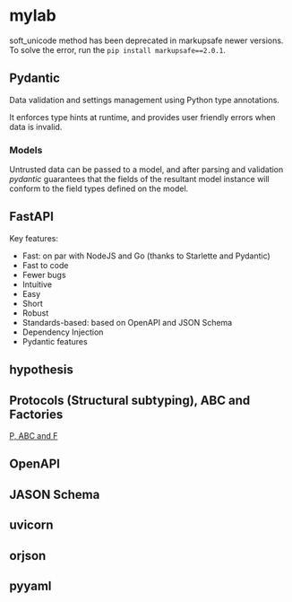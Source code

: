 # mylab

soft_unicode method has been deprecated in markupsafe newer versions. To solve the error, run the `pip install markupsafe==2.0.1`.

## Pydantic

Data validation and settings management using Python type annotations.

It enforces type hints at runtime, and provides user friendly errors when data is invalid.

### Models

Untrusted data can be passed to a model, and after parsing and validation *pydantic* guarantees that the fields of the resultant model instance will conform to the field types defined on the model.

## FastAPI

Key features:
- Fast: on par with NodeJS and Go (thanks to Starlette and Pydantic)
- Fast to code
- Fewer bugs
- Intuitive
- Easy
- Short
- Robust
- Standards-based: based on OpenAPI and JSON Schema
- Dependency Injection
- Pydantic features

## hypothesis

## Protocols (Structural subtyping), ABC and Factories
[P, ABC and F](https://dev.to/meseta/factories-abstract-base-classes-and-python-s-new-protocols-structural-subtyping-20bm)


## OpenAPI

## JASON Schema

## uvicorn

## orjson

## pyyaml

## 